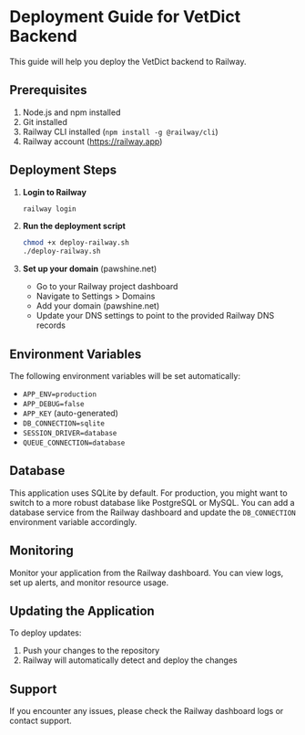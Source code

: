 # Deployment Guide for VetDict Backend

This guide will help you deploy the VetDict backend to Railway.

## Prerequisites

1. Node.js and npm installed
2. Git installed
3. Railway CLI installed (`npm install -g @railway/cli`)
4. Railway account (https://railway.app)

## Deployment Steps

1. **Login to Railway**
   ```bash
   railway login
   ```

2. **Run the deployment script**
   ```bash
   chmod +x deploy-railway.sh
   ./deploy-railway.sh
   ```

3. **Set up your domain** (pawshine.net)
   - Go to your Railway project dashboard
   - Navigate to Settings > Domains
   - Add your domain (pawshine.net)
   - Update your DNS settings to point to the provided Railway DNS records

## Environment Variables

The following environment variables will be set automatically:
- `APP_ENV=production`
- `APP_DEBUG=false`
- `APP_KEY` (auto-generated)
- `DB_CONNECTION=sqlite`
- `SESSION_DRIVER=database`
- `QUEUE_CONNECTION=database`

## Database

This application uses SQLite by default. For production, you might want to switch to a more robust database like PostgreSQL or MySQL. You can add a database service from the Railway dashboard and update the `DB_CONNECTION` environment variable accordingly.

## Monitoring

Monitor your application from the Railway dashboard. You can view logs, set up alerts, and monitor resource usage.

## Updating the Application

To deploy updates:

1. Push your changes to the repository
2. Railway will automatically detect and deploy the changes

## Support

If you encounter any issues, please check the Railway dashboard logs or contact support.
